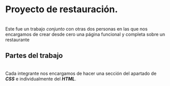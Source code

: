 # Proyecto de restauración.  
\
Este fue un trabajo *conjunto* con otras dos personas en las que nos encargamos de crear desde cero una página funcional y completa sobre un restaurante



## Partes del trabajo
\
Cada integrante nos encargamos de hacer una sección del apartado de **_CSS_** e individualmente del **_HTML_**.
